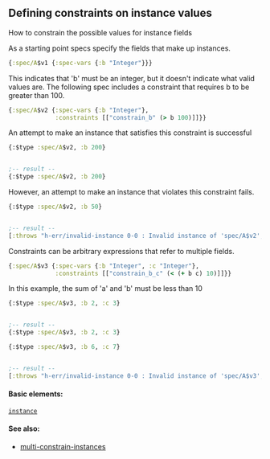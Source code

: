 <!---
  This markdown file was generated. Do not edit.
  -->

## Defining constraints on instance values

How to constrain the possible values for instance fields

As a starting point specs specify the fields that make up instances.

```clojure
{:spec/A$v1 {:spec-vars {:b "Integer"}}}
```

This indicates that 'b' must be an integer, but it doesn't indicate what valid values are. The following spec includes a constraint that requires b to be greater than 100.

```clojure
{:spec/A$v2 {:spec-vars {:b "Integer"},
             :constraints [["constrain_b" (> b 100)]]}}
```

An attempt to make an instance that satisfies this constraint is successful

```clojure
{:$type :spec/A$v2, :b 200}


;-- result --
{:$type :spec/A$v2, :b 200}
```

However, an attempt to make an instance that violates this constraint fails.

```clojure
{:$type :spec/A$v2, :b 50}


;-- result --
[:throws "h-err/invalid-instance 0-0 : Invalid instance of 'spec/A$v2', violates constraints constrain_b" :h-err/invalid-instance]
```

Constraints can be arbitrary expressions that refer to multiple fields.

```clojure
{:spec/A$v3 {:spec-vars {:b "Integer", :c "Integer"},
             :constraints [["constrain_b_c" (< (+ b c) 10)]]}}
```

In this example, the sum of 'a' and 'b' must be less than 10

```clojure
{:$type :spec/A$v3, :b 2, :c 3}


;-- result --
{:$type :spec/A$v3, :b 2, :c 3}
```

```clojure
{:$type :spec/A$v3, :b 6, :c 7}


;-- result --
[:throws "h-err/invalid-instance 0-0 : Invalid instance of 'spec/A$v3', violates constraints constrain_b_c" :h-err/invalid-instance]
```

#### Basic elements:

[`instance`](../halite-basic-syntax-reference.md#instance)

#### See also:

* [multi-constrain-instances](multi-constrain-instances.md)


